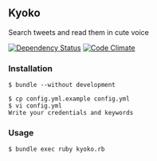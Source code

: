 ## Kyoko

Search tweets and read them in cute voice

[![Dependency Status](https://gemnasium.com/remain/kyoko.png)](https://gemnasium.com/remain/kyoko)
[![Code Climate](https://codeclimate.com/github/remain/kyoko.png)](https://codeclimate.com/github/remain/kyoko)

### Installation

```
$ bundle --without development

$ cp config.yml.example config.yml
$ vi config.yml
Write your credentials and keywords
```

### Usage

```
$ bundle exec ruby kyoko.rb
```
